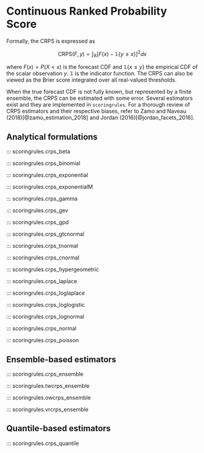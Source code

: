 # Continuous Ranked Probability Score

Formally, the CRPS is expressed as

$$\text{CRPS}(F, y) = \int_{\mathbb{R}}[F(x)-\mathbb{1}\{y \le x\}]^2 dx$$

where $F(x) = P(X<x)$ is the forecast CDF and $\mathbb{1}\{x \le y\}$ the empirical CDF
of the scalar observation $y$. $\mathbb{1}$ is the indicator function. The CRPS can
also be viewed as the Brier score integrated over all real-valued thresholds.

When the true forecast CDF is not fully known, but represented by a finite ensemble, the CRPS can be estimated with some error. Several estimators exist and they are implemented in `scoringrules`. For a thorough review of CRPS estimators and their respective biases, refer to Zamo and Naveau (2018)[@zamo_estimation_2018] and Jordan (2016)[@jordan_facets_2016].


## Analytical formulations

::: scoringrules.crps_beta

::: scoringrules.crps_binomial

::: scoringrules.crps_exponential

::: scoringrules.crps_exponentialM

::: scoringrules.crps_gamma

::: scoringrules.crps_gev

::: scoringrules.crps_gpd

::: scoringrules.crps_gtcnormal

::: scoringrules.crps_tnormal

::: scoringrules.crps_cnormal

::: scoringrules.crps_hypergeometric

::: scoringrules.crps_laplace

::: scoringrules.crps_loglaplace

::: scoringrules.crps_loglogistic

::: scoringrules.crps_lognormal

::: scoringrules.crps_normal

::: scoringrules.crps_poisson

## Ensemble-based estimators

::: scoringrules.crps_ensemble

::: scoringrules.twcrps_ensemble

::: scoringrules.owcrps_ensemble

::: scoringrules.vrcrps_ensemble

## Quantile-based estimators

::: scoringrules.crps_quantile


<br/><br/>
